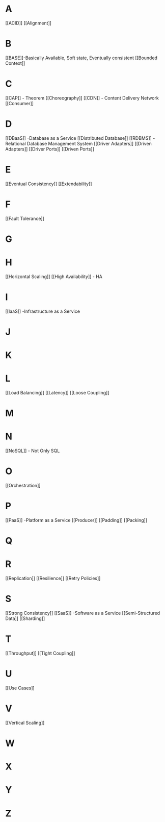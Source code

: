 

# A
[[ACID]]
[[Alignment]]

# B
[[BASE]]-Basically Available, Soft state, Eventually consistent
[[Bounded Context]] 

# C
[[CAP]] - Theorem
[[Choreography]]
[[CDN]]  - Content Delivery Network
[[Consumer]]
# D
[[DBaaS]] -Database as a Service
[[Distributed Database]]
[[RDBMS]] - Relational Database Management System
[[Driver Adapters]]
[[Driven Adapters]]
[[Driver Ports]]
[[Driven Ports]]
# E
[[Eventual Consistency]]
[[Extendability]]

# F
[[Fault Tolerance]]


# G


# H
[[Horizontal Scaling]]
[[High Availability]] - HA


# I 
[[IaaS]] -Infrastructure as a Service


# J


# K


# L
[[Load Balancing]] 
[[Latency]]
[[Loose Coupling]]

# M



# N
[[NoSQL]] - Not Only SQL


# O
[[Orchestration]]


# P
[[PaaS]] -Platform as a Service
[[Producer]] 
[[Padding]]
[[Packing]]
# Q


# R
[[Replication]] 
[[Resilience]]
[[Retry Policies]]
# S
[[Strong Consistency]]
[[SaaS]] -Software as a Service
[[Semi-Structured Data]]
[[Sharding]]

# T
[[Throughput]]
[[Tight Coupling]]
# U 
[[Use Cases]]

# V 
[[Vertical Scaling]]


# W


# X


# Y


# Z






